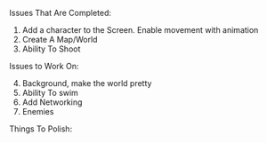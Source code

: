 
Issues That Are Completed:
1. Add a character to the Screen. Enable movement with animation
2. Create A Map/World
3. Ability To Shoot


Issues to Work On:


4. Background, make the world pretty
5. Ability To swim
6. Add Networking
7. Enemies


Things To Polish:




